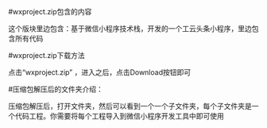 #wxproject.zip包含的内容  

这个版块里边包含：基于微信小程序技术栈，开发的一个工云头条小程序，里边包含所有代码 

#wxproject.zip下载方法

点击“wxproject.zip” ，进入之后，点击Download按钮即可

#压缩包解压后的文件夹介绍：  

压缩包解压后，打开文件夹，然后可以看到一个一个子文件夹，每个子文件夹是一个代码工程。你需要将每个工程导入到微信小程序开发工具中即可使用
